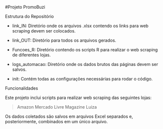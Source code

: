 #Projeto PromoBuzi

Estrutura do Repositório

- link_IN: Diretório onde os arquivos .xlsx contendo os links para web scraping devem ser colocados.

- link_OUT: Diretório para todos os arquivos gerados.

- Funcoes_R: Diretório contendo os scripts R para realizar o web scraping de diferentes lojas.

- logs_automacao: Diretório onde os dados brutos das páginas devem ser salvos.

- init: Contém todas as configurações necessárias para rodar o código.

Funcionalidades

Este projeto inclui scripts para realizar web scraping das seguintes lojas:

>Amazon
>Mercado Livre
>Magazine Luiza

Os dados coletados são salvos em arquivos Excel separados e, posteriormente, combinados em um único arquivo.
